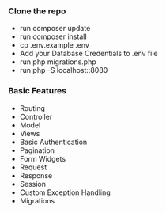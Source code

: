 ### Clone the repo

- run composer update
- run composer install
- cp .env.example .env
- Add your Database Credentials to .env file
- run php migrations.php
- run php -S localhost::8080

### Basic Features

- Routing
- Controller
- Model
- Views
- Basic Authentication
- Pagination
- Form Widgets
- Request
- Response
- Session
- Custom Exception Handling
- Migrations
